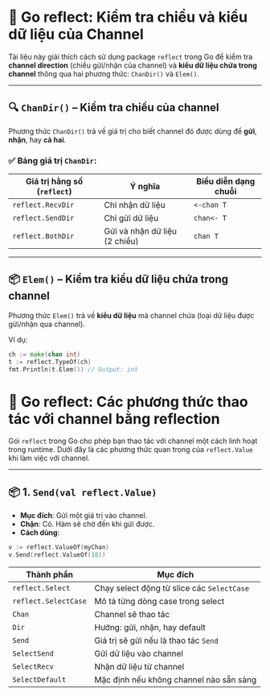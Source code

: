 # 📘 Go reflect: Kiểm tra chiều và kiểu dữ liệu của Channel

Tài liệu này giải thích cách sử dụng package `reflect` trong Go để kiểm tra **channel direction** (chiều gửi/nhận của channel) và **kiểu dữ liệu chứa trong channel** thông qua hai phương thức: `ChanDir()` và `Elem()`.

---

## 🔍 `ChanDir()` – Kiểm tra chiều của channel

Phương thức `ChanDir()` trả về giá trị cho biết channel đó được dùng để **gửi**, **nhận**, hay **cả hai**.

### ✅ Bảng giá trị `ChanDir`:

| Giá trị hằng số (`reflect`) | Ý nghĩa                       | Biểu diễn dạng chuỗi |
| --------------------------- | ----------------------------- | -------------------- |
| `reflect.RecvDir`           | Chỉ nhận dữ liệu              | `<-chan T`           |
| `reflect.SendDir`           | Chỉ gửi dữ liệu               | `chan<- T`           |
| `reflect.BothDir`           | Gửi và nhận dữ liệu (2 chiều) | `chan T`             |

---

## 📦 `Elem()` – Kiểm tra kiểu dữ liệu chứa trong channel

Phương thức `Elem()` trả về **kiểu dữ liệu** mà channel chứa (loại dữ liệu được gửi/nhận qua channel).

Ví dụ:

```go
ch := make(chan int)
t := reflect.TypeOf(ch)
fmt.Println(t.Elem()) // Output: int
```

# 📘 Go reflect: Các phương thức thao tác với channel bằng reflection

Gói `reflect` trong Go cho phép bạn thao tác với channel một cách linh hoạt trong runtime. Dưới đây là các phương thức quan trọng của `reflect.Value` khi làm việc với channel.

---

## 📦 1. `Send(val reflect.Value)`

- **Mục đích**: Gửi một giá trị vào channel.
- **Chặn**: Có. Hàm sẽ chờ đến khi gửi được.
- **Cách dùng**:

```go
v := reflect.ValueOf(myChan)
v.Send(reflect.ValueOf(10))
```

| Thành phần           | Mục đích                                   |
| -------------------- | ------------------------------------------ |
| `reflect.Select`     | Chạy select động từ slice các `SelectCase` |
| `reflect.SelectCase` | Mô tả từng dòng case trong select          |
| `Chan`               | Channel sẽ thao tác                        |
| `Dir`                | Hướng: gửi, nhận, hay default              |
| `Send`               | Giá trị sẽ gửi nếu là thao tác `Send`      |
| `SelectSend`         | Gửi dữ liệu vào channel                    |
| `SelectRecv`         | Nhận dữ liệu từ channel                    |
| `SelectDefault`      | Mặc định nếu không channel nào sẵn sàng    |
